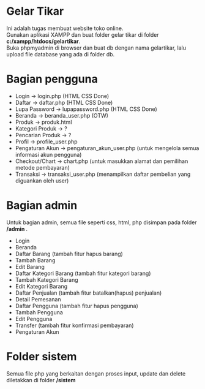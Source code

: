 # Gelar Tikar
Ini adalah tugas membuat website toko online. <br>
Gunakan aplikasi XAMPP dan buat folder gelar tikar di folder <b>c:/xampp/htdocs/gelartikar</b>.<br>
Buka phpmyadmin di browser dan buat db dengan nama gelartikar, lalu upload file database yang ada di folder db.<br>

# Bagian pengguna
+ Login -> login.php (HTML CSS Done)
+ Daftar -> daftar.php (HTML CSS Done)
+ Lupa Password -> lupapassword.php (HTML CSS Done)
+ Beranda -> beranda_user.php (OTW)
+ Produk -> produk.html
+ Kategori Produk -> ?
+ Pencarian Produk -> ?
+ Profil -> profile_user.php
+ Pengaturan Akun -> pengaturan_akun_user.php (untuk mengelola semua informasi akun pengguna)
+ Checkout/Chart -> chart.php (untuk masukkan alamat dan pemilihan metode pembayaran)
+ Transaksi -> transaksi_user.php (menampilkan daftar pembelian yang diguankan oleh user)

# Bagian admin
Untuk bagian admin, semua file seperti css, html, php disimpan pada folder <b> /admin </b>.
+ Login
+ Beranda
+ Daftar Barang (tambah fitur hapus barang)
+ Tambah Barang
+ Edit Barang
+ Daftar Kategori Barang (tambah fitur kategori barang)
+ Tambah Kategori Barang
+ Edit Kategori Barang
+ Daftar Penjualan (tambah fitur batalkan(hapus) penjualan)
+ Detail Pemesanan
+ Daftar Pengguna (tambah fitur hapus pengguna)
+ Tambah Pengguna
+ Edit Pengguna
+ Transfer (tambah fitur konfirmasi pembayaran)
+ Pengaturan Akun

# Folder sistem
Semua file php yang berkaitan dengan proses input, update dan delete diletakkan di folder <b>/sistem</b>
